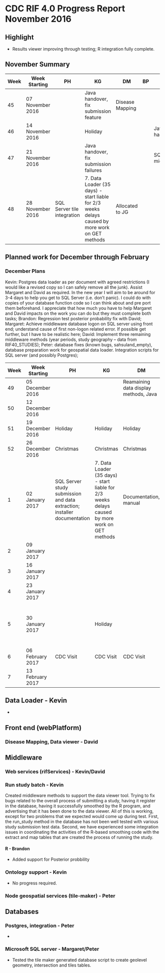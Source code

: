 # CDC RIF 4.0 Progress Report November 2016

## Highlight

* Results viewer improving through testing; R integration fully complete.

## November Summary

| Week | Week Starting     | PH                                                                       | KG                                                                                                | DM                                                                                             | BP                                                                  | MD                                             | Milestone                                                 | Notes |
|------|-------------------|--------------------------------------------------------------------------|---------------------------------------------------------------------------------------------------|------------------------------------------------------------------------------------------------|---------------------------------------------------------------------|------------------------------------------------|-----------------------------------------------------------|-------|
| 45   | 07 November 2016  |                                                                          | Java handover, fix submission feature                                                             | Disease Mapping                                                                                |                                                                     |                                                |                                                           |       |
| 46   | 14 November 2016  |                                                                          | Holiday                                                                                           |                                                                                                |                                                                     | Java handover                                  |                                                           |       |
| 47   | 21 November 2016  |                                                                          | Java handover, fix submission failures                                                            |                                                                                                |                                                                     | SQL Server middleware                          | Results Viewer                                            |       |
| 48   | 28 November 2016  | SQL Server tile integration                                              | 7. Data Loader (35 days) - start liable for 2/3 weeks delays caused by more work on GET methods   | Allocated to JG                                                                                |                                                                     |                                                |                                                           |       |

## Planned work for December through February

### December Plans

Kevin:  Postgres data loader as per document with agreed restrictions (I would like a revised copy so I can safely remove all the junk). Assist Margaret and David as required. In the new year I will aim to be around for 3-4 days to help you get to SQL Server (i.e. don’t panic). I could do with copies of your database function code so I can think about and pre port them beforehand. I appreciate that how much you have to help Margaret and David impacts on the work you can do but they must complete both tasks;
Brandon: Regression test posterior probability fix with David;
Margaret: Achieve middleware database logon on SQL server using front end; understand cause of first non-logon related error. If possible get further, but I  have to be realistic here;
David: Implement three remaining middleware methods (year periods, study geography – data from RIF40_STUDIES);
Peter: database fixes (known bugs, sahsuland_empty), database preparation work for geospatial data loader. Integration scripts for SQL server (and possibly Postgres);


| Week | Week Starting     | PH                                                                       | KG                                                                                                | DM                                                                                             | BP                                                                  | MD                                             | Milestone                                                 | Notes |
|------|-------------------|--------------------------------------------------------------------------|---------------------------------------------------------------------------------------------------|------------------------------------------------------------------------------------------------|---------------------------------------------------------------------|------------------------------------------------|-----------------------------------------------------------|-------|
| 49   | 05 December 2016  |                                                                          |                                                                                                   | Reamaining data display methods, Java                                                          |                                                                     |                                                |                                                           |       |
| 50   | 12 December 2016  |                                                                          |                                                                                                   |                                                                                                |                                                                     |                                                |                                                           |       |
| 51   | 19 December 2016  | Holiday                                                                  | Holiday                                                                                           | Holiday                                                                                        | Holiday                                                             | Holiday                                        |                                                           |       |
| 52   | 26 December 2016  | Christmas                                                                | Christmas                                                                                         | Christmas                                                                                      | Christmas                                                           | Christmas                                      |                                                           |       |
| 1    | 02 January 2017   | SQL Server study submission and data extraction; installer documentation | 7. Data Loader (35 days) - start liable for 2/3 weeks delays caused by more work on GET methods   | Documentation, manual                                                                          |                                                                     | SQL Server middleware                          |                                                           |       |
| 2    | 09 January 2017   |                                                                          |                                                                                                   |                                                                                                |                                                                     |                                                |                                                           |       |
| 3    | 16 January 2017   |                                                                          |                                                                                                   |                                                                                                |                                                                     |                                                |                                                           |       |
| 4    | 23 January 2017   |                                                                          |                                                                                                   |                                                                                                |                                                                     |                                                | Data Loader                                               |       |
| 5    | 30 January 2017   |                                                                          | Holiday                                                                                           |                                                                                                |                                                                     |                                                | Study submission and Results viewer running on SQL server |       |
| 6    | 06 February 2017  | CDC Visit                                                                | CDC Visit                                                                                         | CDC Visit                                                                                      | CDC Visit                                                           | CDC Visit                                      |                                                           |       |
| 7    | 13 February 2017  |                                                                          |                                                                                                   |                                                                                                |                                                                     |                                                |                                                           |       |                                                                                                | Allocated to JG                                                                                | Documentation, manual                                               |                                                |                                                           |       |
 
## Data Loader - Kevin

*

## Front end (webPlatform)

### Disease Mapping, Data viewer - David

## Middleware

### Web services (rifServices) - Kevin/David

### Run study batch - Kevin

Created middleware methods to support the data viewer tool. Trying to fix bugs related to the overall process of submitting 
a study, having it register in the database, having it successfully smoothed by the R program, and advertising that it has been 
done to the data viewer. All of this is working, except for two problems that we expected would come up during test. First, the 
run_study method in the database has not been well tested with various study submission test data. Second, we have experienced some 
integration issues in coordinating the activities of the R-based smoothing code with the extract and map tables that are created 
the process of running the study.

#### R - Brandon

- Added support for Posterior probbility

### Ontology support - Kevin
 
- No progress required.

### Node geospatial services (tile-maker) - Peter


## Databases

### Postgres, integration - Peter

* 

### Microsoft SQL server - Margaret/Peter

* Tested the tile maker generated database script to create geolevel geometry, intersection and tiles tables.



 

 
